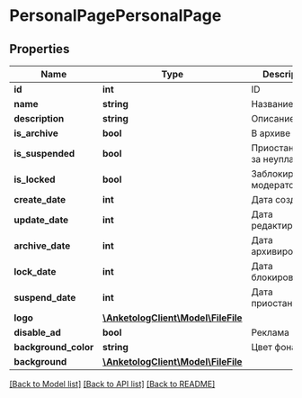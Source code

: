 # PersonalPagePersonalPage

## Properties
Name | Type | Description | Notes
------------ | ------------- | ------------- | -------------
**id** | **int** | ID | 
**name** | **string** | Название | 
**description** | **string** | Описание | 
**is_archive** | **bool** | В архиве | 
**is_suspended** | **bool** | Приостановлена за неуплату | 
**is_locked** | **bool** | Заблокирована модератором | 
**create_date** | **int** | Дата создания | 
**update_date** | **int** | Дата редактирования | 
**archive_date** | **int** | Дата архивирования | 
**lock_date** | **int** | Дата блокировки | 
**suspend_date** | **int** | Дата приостановки | 
**logo** | [**\AnketologClient\Model\FileFile**](FileFile.md) |  | 
**disable_ad** | **bool** | Реклама | 
**background_color** | **string** | Цвет фона | 
**background** | [**\AnketologClient\Model\FileFile**](FileFile.md) |  | 

[[Back to Model list]](../README.md#documentation-for-models) [[Back to API list]](../README.md#documentation-for-api-endpoints) [[Back to README]](../README.md)


